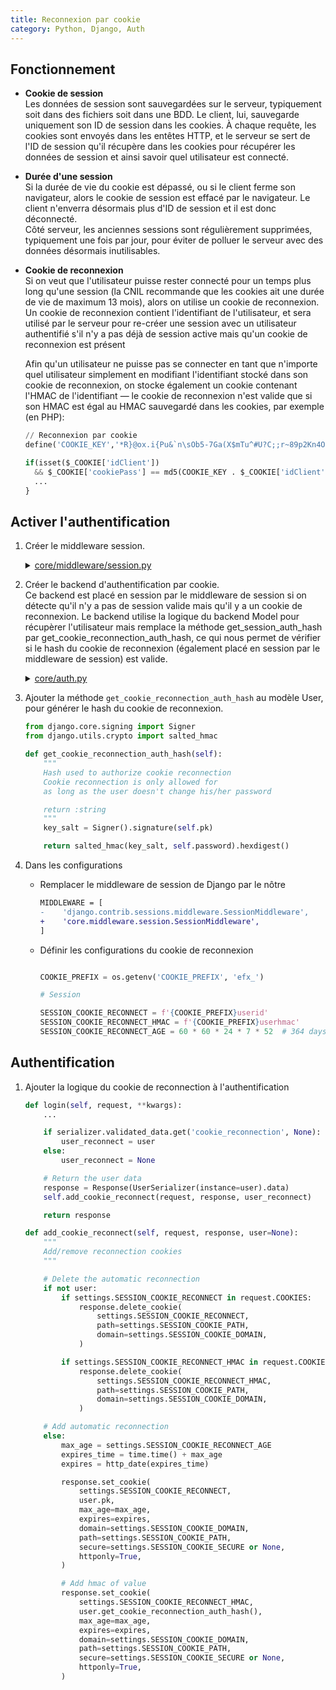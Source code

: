 ```yaml
---
title: Reconnexion par cookie
category: Python, Django, Auth
---
```


## Fonctionnement

* **Cookie de session**  
  Les données de session sont sauvegardées sur le serveur, typiquement soit dans des fichiers soit dans une BDD.
  Le client, lui, sauvegarde uniquement son ID de session dans les cookies.
  À chaque requête, les cookies sont envoyés dans les entêtes HTTP, et le serveur se sert de l'ID de session qu'il récupère dans les cookies pour récupérer les données de session et ainsi savoir quel utilisateur est connecté.

* **Durée d'une session**  
  Si la durée de vie du cookie est dépassé, ou si le client ferme son navigateur, alors le cookie de session est effacé par le navigateur.
  Le client n'enverra désormais plus d'ID de session et il est donc déconnecté.  
  Côté serveur, les anciennes sessions sont régulièrement supprimées, typiquement une fois par jour, pour éviter de polluer le serveur avec des données désormais inutilisables.

* **Cookie de reconnexion**  
  Si on veut que l'utilisateur puisse rester connecté pour un temps plus long qu'une session (la CNIL recommande que les cookies ait une durée de vie de maximum 13 mois), alors on utilise un cookie de reconnexion. Un cookie de reconnexion contient l'identifiant de l'utilisateur, et sera utilisé par le serveur pour re-créer une session avec un utilisateur authentifié s'il n'y a pas déjà de session active mais qu'un cookie de reconnexion est présent

  Afin qu'un utilisateur ne puisse pas se connecter en tant que n'importe quel utilisateur simplement en modifiant l'identifiant stocké dans son cookie de reconnexion, on stocke également un cookie contenant l'HMAC de l'identifiant — le cookie de reconnexion n'est valide que si son HMAC est égal au HMAC sauvegardé dans les cookies, par exemple (en PHP):

  ``` python
  // Reconnexion par cookie
  define('COOKIE_KEY','*R}@ox.i{Pu&`n\sOb5-7Ga(X$mTu^#U?C;;r~89p2Kn4O?YA"kfUm+g5:@D\qyIN3tccRy');

  if(isset($_COOKIE['idClient'])
    && $_COOKIE['cookiePass'] == md5(COOKIE_KEY . $_COOKIE['idClient'])) {
    ...
  }
  ```

## Activer l'authentification

1. Créer le middleware session.

    <details>
      <summary><ins>core/middleware/session.py</ins></summary>

      <pre lang="python">
      import time

      from django.conf import settings
      from django.utils.http import http_date
      from django.utils.cache import patch_vary_headers
      from django.core.exceptions import SuspiciousOperation
      from django.contrib.sessions.middleware import (
          SessionMiddleware as DjangoSessionMiddleware,
      )
      from django.contrib.sessions.backends.base import UpdateError
      from django.contrib.auth import SESSION_KEY, BACKEND_SESSION_KEY, HASH_SESSION_KEY


      class SessionMiddleware(DjangoSessionMiddleware):
          """
          Ensures that session is not saved by views which set skip_session_save_every_request to True
          """

          def process_request(self, request):
              session_key = request.COOKIES.get(settings.SESSION_COOKIE_NAME)
              request.session = self.SessionStore(session_key)

              # SESSION_COOKIE_NAME was present in the database?
              try:
                  _ = request.session[SESSION_KEY]
                  _ = request.session[BACKEND_SESSION_KEY]
              except KeyError:

                  # If not: try cookie reconnection
                  session_userid = request.COOKIES.get(settings.SESSION_COOKIE_RECONNECT)
                  session_userhmac = request.COOKIES.get(settings.SESSION_COOKIE_RECONNECT_HMAC)

                  if session_userid:
                      backend_path = 'core.auth.CookieReconnectionModelBackend'
                      request.session[SESSION_KEY] = session_userid
                      request.session[BACKEND_SESSION_KEY] = backend_path
                      request.session[HASH_SESSION_KEY] = session_userhmac

          def process_response(self, request, response):
              """
              If request.session was modified, or if the configuration is to save the
              session every time, save the changes and set a session cookie or delete
              the session cookie if the session has been emptied.
              """
              try:
                  accessed = request.session.accessed
                  modified = request.session.modified
                  empty = request.session.is_empty()
              except AttributeError:
                  pass
              else:
                  # First check if we need to delete this cookie.
                  # The session should be deleted only if the session is entirely empty
                  if settings.SESSION_COOKIE_NAME in request.COOKIES and empty:
                      response.delete_cookie(
                          settings.SESSION_COOKIE_NAME,
                          path=settings.SESSION_COOKIE_PATH,
                          domain=settings.SESSION_COOKIE_DOMAIN,
                      )
                  else:
                      if accessed:
                          patch_vary_headers(response, ('Cookie',))
                      skip_save_every_request = getattr(
                          request, 'skip_session_save_every_request', False
                      )
                      if (
                          modified
                          or settings.SESSION_SAVE_EVERY_REQUEST
                          and not skip_save_every_request
                      ) and not empty:
                          if request.session.get_expire_at_browser_close():
                              max_age = None
                              expires = None
                          else:
                              max_age = request.session.get_expiry_age()
                              expires_time = time.time() + max_age
                              expires = http_date(expires_time)
                          # Save the session data and refresh the client cookie.
                          # Skip session save for 500 responses, refs #3881.
                          if response.status_code != 500:
                              try:
                                  request.session.save()
                              except UpdateError:
                                  raise SuspiciousOperation(
                                      "The request's session was deleted before the "
                                      'request completed. The user may have logged '
                                      'out in a concurrent request, for example.'
                                  )
                              response.set_cookie(
                                  settings.SESSION_COOKIE_NAME,
                                  request.session.session_key,
                                  max_age=max_age,
                                  expires=expires,
                                  domain=settings.SESSION_COOKIE_DOMAIN,
                                  path=settings.SESSION_COOKIE_PATH,
                                  secure=settings.SESSION_COOKIE_SECURE or None,
                                  httponly=settings.SESSION_COOKIE_HTTPONLY or None,
                              )
              return response
      </pre>
    </details>

2. Créer le backend d'authentification par cookie.  
   Ce backend est placé en session par le middleware de session si on détecte qu'il n'y a pas de session valide mais qu'il y a un cookie de reconnexion.
   Le backend utilise la logique du backend Model pour récupèrer l'utilisateur mais remplace la méthode get_session_auth_hash par get_cookie_reconnection_auth_hash, ce qui nous permet de vérifier si le hash du cookie de reconnexion (également placé en session par le middleware de session) est valide.

    <details>
      <summary><ins>core/auth.py</ins></summary>

      <pre lang="python">
      from django.contrib.auth.backends import ModelBackend


      class CookieReconnectionModelBackend(ModelBackend):
          def get_user(self, user_id):
              if user := super().get_user(user_id):
                  setattr(user, 'get_session_auth_hash', user.get_cookie_reconnection_auth_hash)

              return user
      </pre>
    </details>

3. Ajouter la méthode `get_cookie_reconnection_auth_hash` au modèle User, pour générer le hash du cookie de reconnexion.

    ``` python
    from django.core.signing import Signer
    from django.utils.crypto import salted_hmac

    def get_cookie_reconnection_auth_hash(self):
        """
        Hash used to authorize cookie reconnection
        Cookie reconnection is only allowed for
        as long as the user doesn't change his/her password

        return :string
        """
        key_salt = Signer().signature(self.pk)

        return salted_hmac(key_salt, self.password).hexdigest()
    ```

4. Dans les configurations

    - Remplacer le middleware de session de Django par le nôtre

      ``` diff
      MIDDLEWARE = [
      -    'django.contrib.sessions.middleware.SessionMiddleware',
      +    'core.middleware.session.SessionMiddleware',
      ]
      ```

    - Définir les configurations du cookie de reconnexion

      ``` python

      COOKIE_PREFIX = os.getenv('COOKIE_PREFIX', 'efx_')

      # Session

      SESSION_COOKIE_RECONNECT = f'{COOKIE_PREFIX}userid'
      SESSION_COOKIE_RECONNECT_HMAC = f'{COOKIE_PREFIX}userhmac'
      SESSION_COOKIE_RECONNECT_AGE = 60 * 60 * 24 * 7 * 52  # 364 days
      ```

## Authentification

1. Ajouter la logique du cookie de reconnection à l'authentification

    ``` python
    def login(self, request, **kwargs):
        ...

        if serializer.validated_data.get('cookie_reconnection', None):
            user_reconnect = user
        else:
            user_reconnect = None

        # Return the user data
        response = Response(UserSerializer(instance=user).data)
        self.add_cookie_reconnect(request, response, user_reconnect)

        return response

    def add_cookie_reconnect(self, request, response, user=None):
        """
        Add/remove reconnection cookies
        """

        # Delete the automatic reconnection
        if not user:
            if settings.SESSION_COOKIE_RECONNECT in request.COOKIES:
                response.delete_cookie(
                    settings.SESSION_COOKIE_RECONNECT,
                    path=settings.SESSION_COOKIE_PATH,
                    domain=settings.SESSION_COOKIE_DOMAIN,
                )

            if settings.SESSION_COOKIE_RECONNECT_HMAC in request.COOKIES:
                response.delete_cookie(
                    settings.SESSION_COOKIE_RECONNECT_HMAC,
                    path=settings.SESSION_COOKIE_PATH,
                    domain=settings.SESSION_COOKIE_DOMAIN,
                )

        # Add automatic reconnection
        else:
            max_age = settings.SESSION_COOKIE_RECONNECT_AGE
            expires_time = time.time() + max_age
            expires = http_date(expires_time)

            response.set_cookie(
                settings.SESSION_COOKIE_RECONNECT,
                user.pk,
                max_age=max_age,
                expires=expires,
                domain=settings.SESSION_COOKIE_DOMAIN,
                path=settings.SESSION_COOKIE_PATH,
                secure=settings.SESSION_COOKIE_SECURE or None,
                httponly=True,
            )

            # Add hmac of value
            response.set_cookie(
                settings.SESSION_COOKIE_RECONNECT_HMAC,
                user.get_cookie_reconnection_auth_hash(),
                max_age=max_age,
                expires=expires,
                domain=settings.SESSION_COOKIE_DOMAIN,
                path=settings.SESSION_COOKIE_PATH,
                secure=settings.SESSION_COOKIE_SECURE or None,
                httponly=True,
            )
    ```
